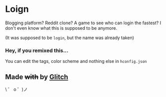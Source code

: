 # Loign

Blogging platform? Reddit clone? A game to see who can login the fastest? I don't even know what this is supposed to be anymore.

(It was supposed to be `login`, but the name was already taken)

### Hey, if you remixed this...

You can edit the tags, color scheme and nothing else in `hconfig.json`

## Made ~~with~~ by [Glitch](https://glitch.com/)

\ ゜ o ゜)ノ
